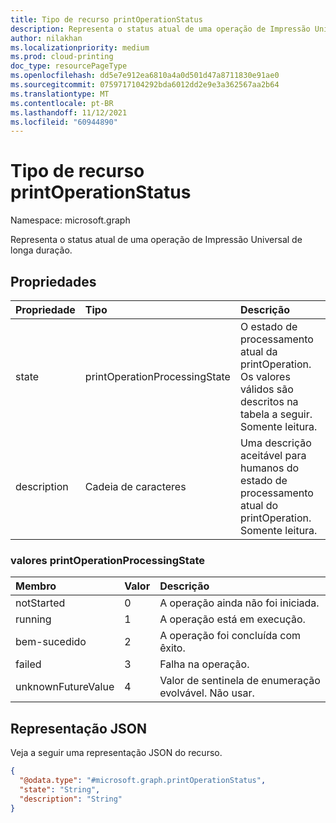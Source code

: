 ```yaml
---
title: Tipo de recurso printOperationStatus
description: Representa o status atual de uma operação de Impressão Universal de longa duração.
author: nilakhan
ms.localizationpriority: medium
ms.prod: cloud-printing
doc_type: resourcePageType
ms.openlocfilehash: dd5e7e912ea6810a4a0d501d47a8711830e91ae0
ms.sourcegitcommit: 0759717104292bda6012dd2e9e3a362567aa2b64
ms.translationtype: MT
ms.contentlocale: pt-BR
ms.lasthandoff: 11/12/2021
ms.locfileid: "60944890"
---
```

# <a name="printoperationstatus-resource-type"></a>Tipo de recurso printOperationStatus

Namespace: microsoft.graph

Representa o status atual de uma operação de Impressão Universal de longa duração.

## <a name="properties"></a>Propriedades
|Propriedade|Tipo|Descrição|
|:---|:---|:---|
|state|printOperationProcessingState|O estado de processamento atual da printOperation. Os valores válidos são descritos na tabela a seguir. Somente leitura.|
|description|Cadeia de caracteres|Uma descrição aceitável para humanos do estado de processamento atual do printOperation. Somente leitura.|

### <a name="printoperationprocessingstate-values"></a>valores printOperationProcessingState

|Membro|Valor|Descrição|
|:---|:---|:---|
|notStarted|0|A operação ainda não foi iniciada.|
|running|1|A operação está em execução.|
|bem-sucedido|2|A operação foi concluída com êxito.|
|failed|3|Falha na operação.|
|unknownFutureValue|4|Valor de sentinela de enumeração evolvável. Não usar.|

## <a name="json-representation"></a>Representação JSON
Veja a seguir uma representação JSON do recurso.
<!-- {
  "blockType": "resource",
  "@odata.type": "microsoft.graph.printOperationStatus"
}
-->
``` json
{
  "@odata.type": "#microsoft.graph.printOperationStatus",
  "state": "String",
  "description": "String"
}
```


